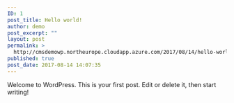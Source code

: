 ```yaml
---
ID: 1
post_title: Hello world!
author: demo
post_excerpt: ""
layout: post
permalink: >
  http://cmsdemowp.northeurope.cloudapp.azure.com/2017/08/14/hello-world/
published: true
post_date: 2017-08-14 14:07:35
---
```

Welcome to WordPress. This is your first post. Edit or delete it, then start writing!